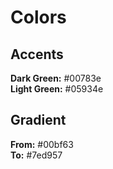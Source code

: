 # Colors

## Accents
**Dark Green:** #00783e\
**Light Green:** #05934e

## Gradient
**From:** #00bf63\
**To:** #7ed957
